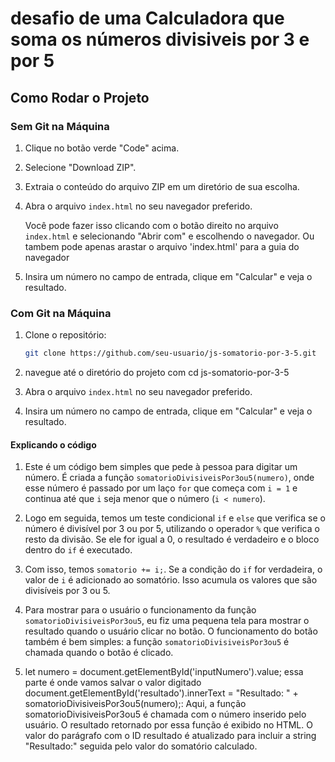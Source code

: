 # desafio de uma Calculadora que soma os números divisiveis por 3 e por 5

## Como Rodar o Projeto

### Sem Git na Máquina

1. Clique no botão verde "Code" acima.

2. Selecione "Download ZIP".

3. Extraia o conteúdo do arquivo ZIP em um diretório de sua escolha.

4. Abra o arquivo `index.html` no seu navegador preferido.

   Você pode fazer isso clicando com o botão direito no arquivo `index.html` e selecionando "Abrir com" e escolhendo o navegador.
   Ou tambem pode apenas arastar o arquivo 'index.html' para a guia do navegador

6. Insira um número no campo de entrada, clique em "Calcular" e veja o resultado.

### Com Git na Máquina

1. Clone o repositório:

   ```bash
   git clone https://github.com/seu-usuario/js-somatorio-por-3-5.git

2. navegue até o diretório do projeto com cd js-somatorio-por-3-5
3. Abra o arquivo `index.html` no seu navegador preferido.
4. Insira um número no campo de entrada, clique em "Calcular" e veja o resultado.

#### Explicando o código

1. Este é um código bem simples que pede à pessoa para digitar um número. É criada a função `somatorioDivisiveisPor3ou5(numero)`, onde esse número é passado por um laço `for` que começa com `i = 1` e continua até que `i` seja menor que o número (`i < numero`).

2. Logo em seguida, temos um teste condicional `if` e `else` que verifica se o número é divisível por 3 ou por 5, utilizando o operador `%` que verifica o resto da divisão. Se ele for igual a 0, o resultado é verdadeiro e o bloco dentro do `if` é executado.

3. Com isso, temos `somatorio += i;`. Se a condição do `if` for verdadeira, o valor de `i` é adicionado ao somatório. Isso acumula os valores que são divisíveis por 3 ou 5.

4. Para mostrar para o usuário o funcionamento da função `somatorioDivisiveisPor3ou5`, eu fiz uma pequena tela para mostrar o resultado quando o usuário clicar no botão. O funcionamento do botão também é bem simples: a função `somatorioDivisiveisPor3ou5` é chamada quando o botão é clicado.

5. let numero = document.getElementById('inputNumero').value; essa parte é onde vamos salvar o valor digitado 
document.getElementById('resultado').innerText = "Resultado: " + somatorioDivisiveisPor3ou5(numero);: Aqui, a função somatorioDivisiveisPor3ou5 é chamada com o número inserido pelo usuário. O resultado retornado por essa função é exibido no HTML. O valor do parágrafo com o ID resultado é atualizado para incluir a string "Resultado:" seguida pelo valor do somatório calculado.

